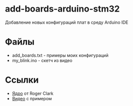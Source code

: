 # add-boards-arduino-stm32
Добавление новых конфигураций плат в среду Arduino IDE

# Файлы
* add_boards.txt - примеры моих конфигураций
* my_blink.ino - скетч из видео

# Ссылки
* [Ядро](https://github.com/rogerclarkmelbourne/Arduino_STM32) от Roger Clark
* [Видео](https://youtu.be/0jGxB4fndxY) с примером
